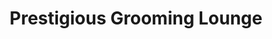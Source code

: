 ---
title: "Prestigious Grooming Lounge"
url: /fresno/prestigious-grooming-lounge/
shop: hairdresser
---